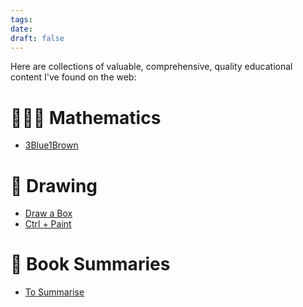 ```yaml
---
tags: 
date: 
draft: false
---
```

Here are collections of valuable, comprehensive, quality educational content I've found on the web:

# 🧑🏻‍🏫 Mathematics

- [3Blue1Brown](https://www.3blue1brown.com/)

# 🎨 Drawing

- [Draw a Box](https://drawabox.com/)
- [Ctrl + Paint](https://www.ctrlpaint.com/library/)

# 📖 Book Summaries

- [To Summarise](https://www.tosummarise.com/all-summaries/)

